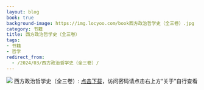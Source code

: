 ```yaml
---
layout: blog
book: true
background-image: https://img.locyoo.com/book西方政治哲学史（全三卷）.jpg
category: 书籍
title: 西方政治哲学史（全三卷）
tags:
- 书籍
- 哲学
redirect_from:
  - /2024/03/西方政治哲学史（全三卷）/
---
```

![](https://img.locyoo.com/book西方政治哲学史（全三卷）.jpg)
西方政治哲学史（全三卷）: <a name = "ref1" href="https://url18.ctfile.com/f/50983618-1063935701-ba1502?p=3619">点击下载</a>，访问密码请点击右上方“关于”自行查看